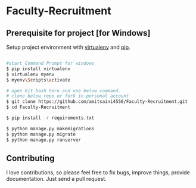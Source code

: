 # Faculty-Recruitment

## Prerequisite for project [for Windows]

Setup project environment with [virtualenv](https://virtualenv.pypa.io) and [pip](https://pip.pypa.io).

```bash

#start Command Prompt for windows
$ pip install virtualenv
$ virtualenv myenv
$ myenv\Scripts\activate

# open Git bash here and use below command.
# clone below repo or fork in personal account
$ git clone https://github.com/amitsaini4556/Faculty-Recruitment.git
$ cd Faculty-Recruitment

$ pip install -r requirements.txt

$ python manage.py makemigrations
$ python manage.py migrate
$ python manage.py runserver
```

## Contributing

I love contributions, so please feel free to fix bugs, improve things, provide documentation. Just send a pull request.

